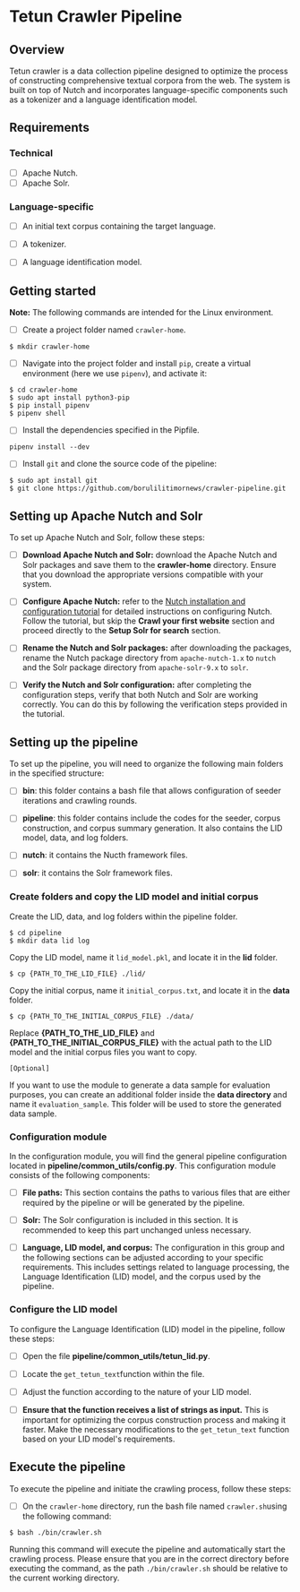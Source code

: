 # Tetun Crawler Pipeline


## Overview

Tetun crawler is a data collection pipeline designed to optimize the process of constructing comprehensive textual corpora from the web. The system is built on top of Nutch and incorporates language-specific components such as a tokenizer and a language identification model.


## Requirements

### Technical
- [ ] Apache Nutch.
- [ ] Apache Solr.

### Language-specific
- [ ] An initial text corpus containing the target language.
- [ ] A tokenizer.
- [ ] A language identification model.


## Getting started

**Note:** The following commands are intended for the Linux environment.

- [ ] Create a project folder named `crawler-home`.

```
$ mkdir crawler-home
```

- [ ] Navigate into the project folder and install `pip`, create a virtual environment (here we use `pipenv`), and activate it:

```
$ cd crawler-home
$ sudo apt install python3-pip
$ pip install pipenv
$ pipenv shell
```

- [ ]  Install the dependencies specified in the Pipfile.

```
pipenv install --dev
```

- [ ] Install `git` and clone the source code of the pipeline:

```
$ sudo apt install git
$ git clone https://github.com/borulilitimornews/crawler-pipeline.git
```

## Setting up Apache Nutch and Solr

To set up Apache Nutch and Solr, follow these steps:

- [ ] **Download Apache Nutch and Solr:** download the Apache Nutch and Solr packages and save them to the **crawler-home** directory. Ensure that you download the appropriate versions compatible with your system.

- [ ] **Configure Apache Nutch:** refer to the [Nutch installation and configuration tutorial](https://cwiki.apache.org/confluence/display/NUTCH/NutchTutorial) for detailed instructions on configuring Nutch. Follow the tutorial, but skip the **Crawl your first website** section and proceed directly to the **Setup Solr for search** section.

- [ ] **Rename the Nutch and Solr packages:** after downloading the packages, rename the Nutch package directory from `apache-nutch-1.x` to `nutch` and the Solr package directory from `apache-solr-9.x` to `solr`.

- [ ] **Verify the Nutch and Solr configuration:** after completing the configuration steps, verify that both Nutch and Solr are working correctly. You can do this by following the verification steps provided in the tutorial.


## Setting up the pipeline

To set up the pipeline, you will need to organize the following main folders in the specified structure:

- [ ] **bin**: this folder contains a bash file that allows configuration of seeder iterations and crawling rounds.
- [ ] **pipeline**: this folder contains include the codes for the seeder, corpus construction, and corpus summary generation. It also contains the LID model, data, and log folders.
- [ ] **nutch**: it contains the Nucth framework files.
- [ ] **solr**: it contains the Solr framework files.


### Create folders and copy the LID model and initial corpus

Create the LID, data, and log folders within the pipeline folder. 

```
$ cd pipeline
$ mkdir data lid log
```

Copy the LID model, name it `lid_model.pkl`, and locate it in the **lid** folder. 

```
$ cp {PATH_TO_THE_LID_FILE} ./lid/
```

Copy the initial corpus, name it `initial_corpus.txt`, and locate it in the **data** folder.

```
$ cp {PATH_TO_THE_INITIAL_CORPUS_FILE} ./data/
```

Replace **{PATH_TO_THE_LID_FILE}** and **{PATH_TO_THE_INITIAL_CORPUS_FILE}** with the actual path to the LID model and the initial corpus files you want to copy. 


`[Optional]`

If you want to use the module to generate a data sample for evaluation purposes, you can create an additional folder inside the **data directory** and name it `evaluation_sample`. This folder will be used to store the generated data sample.


### Configuration module

In the configuration module, you will find the general pipeline configuration located in **pipeline/common_utils/config.py**. This configuration module consists of the following components:

- [ ] **File paths:** This section contains the paths to various files that are either required by the pipeline or will be generated by the pipeline.
- [ ] **Solr:** The Solr configuration is included in this section. It is recommended to keep this part unchanged unless necessary.

- [ ] **Language, LID model, and corpus:** The configuration in this group and the following sections can be adjusted according to your specific requirements. This includes settings related to language processing, the Language Identification (LID) model, and the corpus used by the pipeline.


### Configure the LID model

To configure the Language Identification (LID) model in the pipeline, follow these steps:

- [ ] Open the file **pipeline/common_utils/tetun_lid.py**.
- [ ] Locate the `get_tetun_text`function within the file.
- [ ] Adjust the function according to the nature of your LID model.
- [ ] **Ensure that the function receives a list of strings as input.** This is important for optimizing the corpus construction process and making it faster. Make the necessary modifications to the `get_tetun_text` function based on your LID model's requirements.


## Execute the pipeline

To execute the pipeline and initiate the crawling process, follow these steps:

- [ ] On the `crawler-home` directory, run the bash file named `crawler.sh`using the following command:

```
$ bash ./bin/crawler.sh
```

Running this command will execute the pipeline and automatically start the crawling process. Please ensure that you are in the correct directory before executing the command, as the path `./bin/crawler.sh` should be relative to the current working directory.
